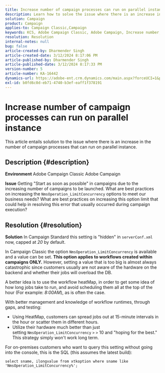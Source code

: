 ```yaml
---
title: Increase number of campaign processes can run on parallel instance
description: Learn how to solve the issue where there is an increase in number of campaign processes can run on parallel instance. Use the workflow heatMap.
solution: Campaign
product: Campaign
applies-to: Campaign Classic,Campaign
keywords: KCS, Adobe Campaign Classic, Adobe Campaign, Increase number, campaign processes, instance, parallel, best practices
resolution: Resolution
internal-notes: null
bug: false
article-created-by: Dharmender Singh
article-created-date: 3/12/2024 8:17:06 PM
article-published-by: Dharmender Singh
article-published-date: 3/12/2024 8:17:33 PM
version-number: 5
article-number: KA-16442
dynamics-url: https://adobe-ent.crm.dynamics.com/main.aspx?forceUCI=1&pagetype=entityrecord&etn=knowledgearticle&id=56b42c7b-ade0-ee11-904c-6045bd045872
exl-id: b0fd6c0d-eb71-4740-b3ef-eaff1f378191
---
```

# Increase number of campaign processes can run on parallel instance


This article entails solution to the issue where there is an increase in the number of campaign processes that can run on parallel instance.

## Description {#description}


<b>Environment</b>
 Adobe Campaign Classic
 Adobe Campaign

<b>Issue</b>
 Getting "Start as soon as possible" in campaigns due to the increasing number of campaigns to be launched.
 What are best practices on increasing the `NmsOperation_LimitConcurrency` options to meet our business needs?
 What are best practices on increasing this option limit that could help in resolving this error that usually occurred during campaign execution?


## Resolution {#resolution}


<b>Solution</b>
In Campaign Standard this setting is "hidden" in `serverConf.xml` now, capped at *20* by default.  

In Campaign Classic the option `NmsOperation_LimitConcurrency` is available and a value can be set.
<b>This option applies to workflows created within campaigns ONLY.</b>
However, setting a value that is too big is almost always catastrophic since customers usually are not aware of the hardware on the backend and whether their jobs will overload the DB.

A better idea is to use the workflow heatMap, in order to get some idea of how long jobs take to run, and avoid scheduling them all at the top of the hour (For example: *8:00AM*), as is often the case.

With better management and knowledge of workflow runtimes, through gaps, and testing:

- Using HeatMap, customers can spread jobs out at 15-minute intervals in the hour or scatter them in different hours.
- Utilize their hardware much better than just setting `NmsOperation_LimitConcurrency` `>` `>`  10 and "hoping for the best." This strategy simply won't work long term.


For on-premises customers who want to query this setting without going into the console, this is the SQL (this assumes the latest build):


```
select sname, ilongvalue from xtkoption where sname like 'NmsOperation_LimitConcurrency%';
```
